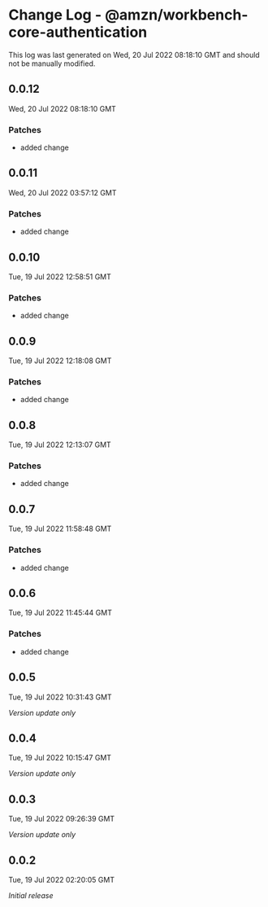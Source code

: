 # Change Log - @amzn/workbench-core-authentication

This log was last generated on Wed, 20 Jul 2022 08:18:10 GMT and should not be manually modified.

## 0.0.12
Wed, 20 Jul 2022 08:18:10 GMT

### Patches

- added change

## 0.0.11
Wed, 20 Jul 2022 03:57:12 GMT

### Patches

- added change

## 0.0.10
Tue, 19 Jul 2022 12:58:51 GMT

### Patches

- added change

## 0.0.9
Tue, 19 Jul 2022 12:18:08 GMT

### Patches

- added change

## 0.0.8
Tue, 19 Jul 2022 12:13:07 GMT

### Patches

- added change

## 0.0.7
Tue, 19 Jul 2022 11:58:48 GMT

### Patches

- added change

## 0.0.6
Tue, 19 Jul 2022 11:45:44 GMT

### Patches

- added change

## 0.0.5
Tue, 19 Jul 2022 10:31:43 GMT

_Version update only_

## 0.0.4
Tue, 19 Jul 2022 10:15:47 GMT

_Version update only_

## 0.0.3
Tue, 19 Jul 2022 09:26:39 GMT

_Version update only_

## 0.0.2
Tue, 19 Jul 2022 02:20:05 GMT

_Initial release_

